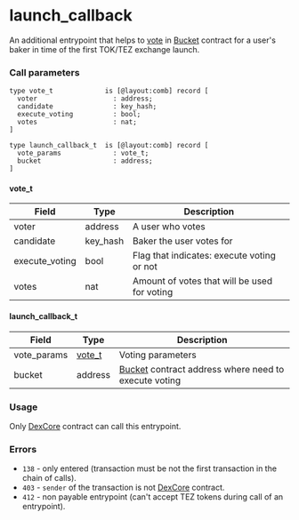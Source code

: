 # launch\_callback

An additional entrypoint that helps to [vote](../../../bucket-contract/entrypoints-overview/vote.md) in [Bucket](../../../bucket-contract/) contract for a user's baker in time of the first TOK/TEZ exchange launch.

### Call parameters

```pascaligo
type vote_t             is [@layout:comb] record [
  voter                   : address;
  candidate               : key_hash;
  execute_voting          : bool;
  votes                   : nat;
]

type launch_callback_t  is [@layout:comb] record [
  vote_params             : vote_t;
  bucket                  : address;
]
```

#### vote\_t

| Field           | Type      | Description                                  |
| --------------- | --------- | -------------------------------------------- |
| voter           | address   | A user who votes                             |
| candidate       | key\_hash | Baker the user votes for                     |
| execute\_voting | bool      | Flag that indicates: execute voting or not   |
| votes           | nat       | Amount of votes that will be used for voting |

#### launch\_callback\_t

| Field        | Type                                   | Description                                                                       |
| ------------ | -------------------------------------- | --------------------------------------------------------------------------------- |
| vote\_params | [vote\_t](launch\_callback.md#vote\_t) | Voting parameters                                                                 |
| bucket       | address                                | [Bucket](../../../bucket-contract/) contract address where need to execute voting |

### Usage

Only [DexCore](../../) contract can call this entrypoint.

### Errors

* `138` - only entered (transaction must be not the first transaction in the chain of calls).
* `403` - `sender` of the transaction is not [DexCore](../../) contract.
* `412` - non payable entrypoint (can't accept TEZ tokens during call of an entrypoint).
